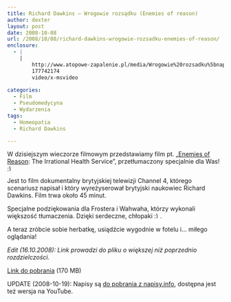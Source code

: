 ```yaml
---
title: Richard Dawkins – Wrogowie rozsądku (Enemies of reason)
author: dexter
layout: post
date: 2008-10-08
url: /2008/10/08/richard-dawkins-wrogowie-rozsadku-enemies-of-reason/
enclosure:
  - |
    |
        http://www.atopowe-zapalenie.pl/media/Wrogowie%20rozsadku%5bnapisy%20PL%5d-big.avi
        177742174
        video/x-msvideo
        
categories:
  - Film
  - Pseudomedycyna
  - Wydarzenia
tags:
  - Homeopatia
  - Richard Dawkins

---
```

W dzisiejszym wieczorze filmowym przedstawiamy film pt. &#8222;[Enemies of Reason][1]: The Irrational Health Service&#8221;, przetłumaczony specjalnie dla Was! <img src="http://blog.atopowe.pl/wp-includes/images/smilies/simple-smile.png" alt=":)" class="wp-smiley" style="height: 1em; max-height: 1em;" />

<!--more-->



Jest to film dokumentalny brytyjskiej telewizji Channel 4, którego scenariusz napisał i który wyreżyserował brytyjski naukowiec Richard Dawkins. Film trwa około 45 minut.

Specjalne podziękowania dla Frostera i Wahwaha, którzy wykonali większość tłumaczenia. Dzięki serdeczne, chłopaki  <img src="http://blog.atopowe.pl/wp-includes/images/smilies/simple-smile.png" alt=":)" class="wp-smiley" style="height: 1em; max-height: 1em;" />.

A teraz zróbcie sobie herbatkę, usiądźcie wygodnie w fotelu i&#8230; miłego oglądania!

_Edit (16.10.2008): Link prowadzi do pliku o większej niż poprzednio rozdzielczości._

[Link do pobrania][2] (170 MB)

UPDATE (2008-10-19): Napisy są [do pobrania z napisy.info][3], dostępna jest też wersja na YouTube.

 [1]: http://pl.wikipedia.org/wiki/Wrogowie_rozs%C4%85dku
 [2]: http://www.atopowe-zapalenie.pl/media/Wrogowie%20rozsadku%5bnapisy%20PL%5d-big.avi "Wrogowie rozsądku"
 [3]: http://napisy.info/SzukajNapisow.php?to=Enemies+of+Reason%2C+The&tp=Wrogowie+rozs%B1dku&k=